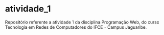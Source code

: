 # atividade_1
Repositório referente a atividade 1 da disciplina Programação Web, do curso Tecnologia em Redes de Computadores do IFCE - Campus Jaguaribe.
